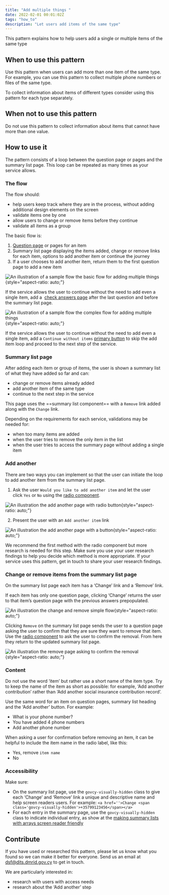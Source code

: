 ```yaml
---
title: "Add multiple things "
date: 2022-02-01 00:01:02Z
tags: "how_to"
description: "Let users add items of the same type"
---
```

This pattern explains how to help users add a single or multiple items of the same type
## When to use this pattern
Use this pattern when users can add more than one item of the same type. For example, you can use this pattern to collect multiple phone numbers or files of the same type.

To collect information about items of different types consider using this pattern for each type separately.

## When not to use this pattern
Do not use this pattern to collect information about items that cannot have more than one value.

## How to use it
The pattern consists of a loop between the question page or pages and the summary list page. This loop can be repeated as many times as your service allows.

### The flow
The flow should:

- help users keep track where they are in the process, without adding additional design elements on the screen
- validate items one by one
- allow users to change or remove items before they continue
- validate all items as a group

The basic flow is:

1. [Question page](../question_pages) or pages for an item
2. Summary list page displaying the items added, change or remove links for each item, options to add another item or continue the journey
3. If a user chooses to add another item, return them to the first question page to add a new item

![An illustration of a sample flow the basic flow for adding multiple things](../../img/multiple_things_basic_flow.png){style="aspect-ratio: auto;"}

If the service allows the user to continue without the need to add even a single item, add a  [check answers page](../check_answers) after the last question and before the summary list page.

![An illustration of a sample flow the complex flow for adding multiple things](../../img/multiple_things_complex_flow.png){style="aspect-ratio: auto;"}

If the service allows the user to continue without the need to add even a single item, add a `Continue without items` [primary button](../../components/button) to skip the add item loop and proceed to the next step of the service.

### Summary list page
After adding each item or group of items, the user is shown a summary list of what they have added so far and can:
- change or remove items already added
- add another item of the same type
- continue to the next step in the service

This page uses the ==summary list component== with a `Remove` link added along with the `Change` link.

Depending on the requirements for each service, validations may be needed for:
- when too many items are added
- when the user tries to remove the only item in the list
- when the user tries to access the summary page without adding a single item

### Add another
There are two ways you can implement so that the user can initiate the loop to add another item from the summary list page.

1. Ask the user `Would you like to add another item` and let the user click `Yes` or `No` using the [radio component](../../components/radio).

![An illustration the add another page with radio button](../../img/multiple_things_add_another_radio.png){style="aspect-ratio: auto;"}

2. Present the user with an `Add another item` link 

![An illustration the add another page with a button](../../img/multiple_things_add_another_button.png){style="aspect-ratio: auto;"}

We recommend the first method with the radio component but more research is needed for this step. Make sure you use your user research findings to help you decide which method is more appropriate. If your service uses this pattern, get in touch to share your user research findings.

### Change or remove items from the summary list page
On the summary list page each item has a ‘Change’ link and a ‘Remove’ link.

If each item has only one question page, clicking ‘Change’ returns the user to that item’s question page with the previous answers prepopulated.

![An illustration the change and remove simple flow](../../img/multiple_things_change_remove_simple.png){style="aspect-ratio: auto;"}

Clicking `Remove` on the summary list page sends the user to a question page asking the user to confirm that they are sure they want to remove that item. Use the [radio component](../../components/radio) to ask the user to confirm the removal. From here they return to the updated summary list page.

![An illustration the remove page asking to confirm the removal](../../img/multiple_things_remove_page.png){style="aspect-ratio: auto;"}

### Content
Do not use the word ‘item’ but rather use a short name of the item type. Try to keep the name of the item as short as possible: for example, ‘Add another contribution’ rather than ‘Add another social insurance contribution record’.  

Use the same word for an item on question pages, summary list heading and the ‘Add another’ button. For example:

- What is your phone number?
- You have added 4 phone numbers
- Add another phone number

When asking a user for confirmation before removing an item, it can be helpful to include the item name in the radio label, like this:

- Yes, remove `item name`
- No

### Accessibility 

Make sure:
- On the summary list page, use the `govcy-visually-hidden` class to give each ‘Change’ and ‘Remove’ link a unique and descriptive name and help screen readers users. For example: `<a href=''>Change <span class='govcy-visually-hidden'>+35799123456</span></a>`
- For each entry in the summary page, use the `govcy-visually-hidden` class to indicate individual entry, as show at the  [making summary lists with arrays screen reader friendly](../../components/summary_list/#making-arrays-screen-reader-friendly)


## Contribute
If you have used or researched this pattern, please let us know what you found so we can make it better for everyone. Send us an email at <a href="mailto:dsf@dits.dmrid.gov.cy" target="_blank">dsf@dits.dmrid.gov.cy</a> to get in touch.  

We are particularly interested in:
- research with users with access needs
- research about the ‘Add another’ step